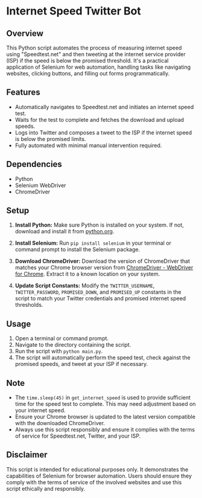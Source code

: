 # Internet Speed Twitter Bot

## Overview
This Python script automates the process of measuring internet speed using "Speedtest.net" and then tweeting at the internet service provider (ISP) if the speed is below the promised threshold. It's a practical application of Selenium for web automation, handling tasks like navigating websites, clicking buttons, and filling out forms programmatically.

## Features
- Automatically navigates to Speedtest.net and initiates an internet speed test.
- Waits for the test to complete and fetches the download and upload speeds.
- Logs into Twitter and composes a tweet to the ISP if the internet speed is below the promised limits.
- Fully automated with minimal manual intervention required.

## Dependencies
- Python
- Selenium WebDriver
- ChromeDriver

## Setup
1. **Install Python:** Make sure Python is installed on your system. If not, download and install it from [python.org](https://www.python.org/).

2. **Install Selenium:** Run `pip install selenium` in your terminal or command prompt to install the Selenium package.

3. **Download ChromeDriver:** Download the version of ChromeDriver that matches your Chrome browser version from [ChromeDriver - WebDriver for Chrome](https://sites.google.com/a/chromium.org/chromedriver/). Extract it to a known location on your system.

4. **Update Script Constants:** Modify the `TWITTER_USERNAME`, `TWITTER_PASSWORD`, `PROMISED_DOWN`, and `PROMISED_UP` constants in the script to match your Twitter credentials and promised internet speed thresholds.

## Usage
1. Open a terminal or command prompt.
2. Navigate to the directory containing the script.
3. Run the script with `python main.py`.
4. The script will automatically perform the speed test, check against the promised speeds, and tweet at your ISP if necessary.

## Note
- The `time.sleep(45)` in `get_internet_speed` is used to provide sufficient time for the speed test to complete. This may need adjustment based on your internet speed.
- Ensure your Chrome browser is updated to the latest version compatible with the downloaded ChromeDriver.
- Always use this script responsibly and ensure it complies with the terms of service for Speedtest.net, Twitter, and your ISP.

## Disclaimer
This script is intended for educational purposes only. It demonstrates the capabilities of Selenium for browser automation. Users should ensure they comply with the terms of service of the involved websites and use this script ethically and responsibly.
